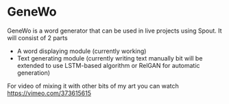 # GeneWo
GeneWo is a word generator that can be used  in live projects using Spout.
It will consist of 2 parts
* A word displaying module (currently working)
* Text generating module (currently writing text manually bit will be extended to use LSTM-based algorithm or RelGAN for automatic generation)

For video of mixing it with other bits of my art you can watch https://vimeo.com/373615615
